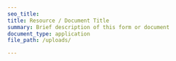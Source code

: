 ```yaml
---
seo_title: 
title: Resource / Document Title
summary: Brief description of this form or document
document_type: application
file_path: /uploads/

---
```

